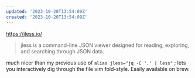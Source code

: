 ```yaml
---
updated: '2023-10-20T13:54:09Z'
created: '2023-10-20T13:54:09Z'
---
```

https://jless.io/

> jless is a command-line JSON viewer designed for reading, exploring, and searching through JSON data.

much nicer than my previous use of `alias jless="jq -C '.' | less"` ; lets you interactively dig through the file vim fold-style. Easily available on brew.